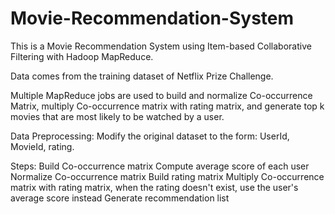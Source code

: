 # Movie-Recommendation-System
This is a Movie Recommendation System using Item-based Collaborative Filtering with Hadoop MapReduce.

Data comes from the training dataset of Netflix Prize Challenge.

Multiple MapReduce jobs are used to build and normalize Co-occurrence Matrix, multiply Co-occurrence matrix with rating matrix, and generate top k movies that are most likely to be watched by a user.

Data Preprocessing:
      Modify the original dataset to the form: UserId, MovieId, rating.

Steps: 
Build Co-occurrence matrix
Compute average score of each user
Normalize Co-occurrence matrix
Build rating matrix
Multiply Co-occurrence matrix with rating matrix, when the rating doesn't exist, use the user's average score instead
Generate recommendation list
